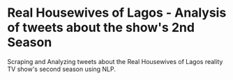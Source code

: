 # Real Housewives of Lagos - Analysis of tweets about the show's 2nd Season
Scraping and Analyzing tweets about the Real Housewives of Lagos reality TV show's second season using NLP.

